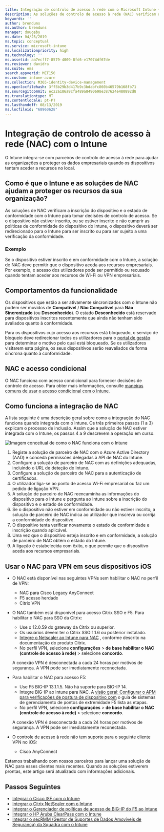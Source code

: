 ```yaml
---
title: Integração de controlo de acesso à rede com o Microsoft Intune – Azure | Microsoft Docs
description: As soluções de controlo de acesso à rede (NAC) verificam a inscrição e conformidade dos dispositivos com o Intune. O NAC inclui determinados comportamentos e funciona com acesso condicional. Veja os passos necessários para subscrever e obter uma lista das soluções de parceiros.
keywords: ''
author: brenduns
ms.author: brenduns
manager: dougeby
ms.date: 04/25/2019
ms.topic: conceptual
ms.service: microsoft-intune
ms.localizationpriority: high
ms.technology: ''
ms.assetid: aa7ecff7-8579-4009-8fd6-e17074df67de
ms.reviewer: davidra
ms.suite: ems
search.appverid: MET150
ms.custom: intune-azure
ms.collection: M365-identity-device-management
ms.openlocfilehash: 3ff5b29b3d417b9c3bdabfc860b46579b168fb71
ms.sourcegitcommit: ec22a186a9cfa489a8490698e387624e480892d8
ms.translationtype: MT
ms.contentlocale: pt-PT
ms.lasthandoff: 08/13/2019
ms.locfileid: "68960628"
---
```

# <a name="network-access-control-nac-integration-with-intune"></a>Integração de controlo de acesso à rede (NAC) com o Intune

O Intune integra-se com parceiros de controlo de acesso à rede para ajudar as organizações a proteger os dados empresariais quando os dispositivos tentam aceder a recursos no local.

## <a name="how-do-intune-and-nac-solutions-help-protect-your-organization-resources"></a>Como é que o Intune e as soluções de NAC ajudam a proteger os recursos da sua organização?

As soluções de NAC verificam a inscrição do dispositivo e o estado de conformidade com o Intune para tomar decisões de controlo de acesso. Se o dispositivo não estiver inscrito, ou se estiver inscrito e não cumprir as políticas de conformidade do dispositivo do Intune, o dispositivo deverá ser redirecionado para o Intune para ser inscrito ou para ser sujeito a uma verificação da conformidade.

### <a name="example"></a>Exemplo

Se o dispositivo estiver inscrito e em conformidade com o Intune, a solução de NAC deve permitir que o dispositivo aceda aos recursos empresariais. Por exemplo, o acesso dos utilizadores pode ser permitido ou recusado quando tentam aceder aos recursos de Wi-Fi ou VPN empresariais.

## <a name="feature-behaviors"></a>Comportamentos da funcionalidade

Os dispositivos que estão a ser ativamente sincronizados com o Intune não podem ser movidos de **Compatível** / **Não Compatível** para **Não Sincronizado** (ou **Desconhecido**). O estado **Desconhecido** está reservado para dispositivos inscritos recentemente que ainda não tenham sido avaliados quanto à conformidade.

Para os dispositivos cujo acesso aos recursos está bloqueado, o serviço de bloqueio deve redirecionar todos os utilizadores para o [portal de gestão](https://portal.manage.microsoft.com) para determinar o motivo pelo qual está bloqueado.  Se os utilizadores visitarem esta página, os seus dispositivos serão reavaliados de forma síncrona quanto à conformidade.

## <a name="nac-and-conditional-access"></a>NAC e acesso condicional

O NAC funciona com acesso condicional para fornecer decisões de controle de acesso. Para obter mais informações, consulte [maneiras comuns de usar o acesso condicional com o Intune](conditional-access-intune-common-ways-use.md).

## <a name="how-the-nac-integration-works"></a>Como funciona a integração de NAC

A lista seguinte é uma descrição geral sobre como a integração do NAC funciona quando integrada com o Intune. Os três primeiros passos (1 a 3) explicam o processo de inclusão. Assim que a solução de NAC estiver integrada com o Intune, os passos 4 a 9 descrevem a operação em curso.

![Imagem conceitual de como o NAC funciona com o Intune](./media/ca-intune-common-ways-2.png)

1. Registe a solução de parceiro de NAC com o Azure Active Directory (AAD) e conceda permissões delegadas à API de NAC do Intune.
2. Configure a solução de parceiro de NAC com as definições adequadas, incluindo o URL de deteção do Intune.
3. Configure a solução de parceiro de NAC para a autenticação de certificados.
4. O utilizador liga-se ao ponto de acesso Wi-Fi empresarial ou faz um pedido de ligação VPN.
5. A solução de parceiro de NAC reencaminha as informações do dispositivo para o Intune e pergunta ao Intune sobre a inscrição do dispositivo e o estado de conformidade.
6. Se o dispositivo não estiver em conformidade ou não estiver inscrito, a solução de parceiro de NAC indica ao utilizador que inscreva ou corrija a conformidade do dispositivo.
7. O dispositivo tenta verificar novamente o estado de conformidade e inscrição quando aplicável.
8. Uma vez que o dispositivo esteja inscrito e em conformidade, a solução de parceiro de NAC obtém o estado do Intune.
9. A ligação é estabelecida com êxito, o que permite que o dispositivo aceda aos recursos empresariais.

## <a name="use-nac-for-vpn-on-your-ios-devices"></a>Usar o NAC para VPN em seus dispositivos iOS  

- O NAC está disponível nas seguintes VPNs sem habilitar o NAC no perfil de VPN:

  - NAC para Cisco Legacy AnyConnect
  - F5 acesso herdado
  - Citrix VPN

- O NAC também está disponível para acesso Citrix SSO e F5. Para habilitar o NAC para SSO da Citrix:

  - Use o 12.0.59 do gateway da Citrix ou superior.  
  - Os usuários devem ter o Citrix SSO 1.1.6 ou posterior instalado.
  - [Integre o Netscaler ao Intune para NAC](https://docs.citrix.com/en-us/netscaler-gateway/12/microsoft-intune-integration/configuring-network-access-control-device-check-for-netscaler-gateway-virtual-server-for-single-factor-authentication-deployment.html) , conforme descrito na documentação do produto Citrix.
  - No perfil VPN, selecione **configurações** > **de base habilitar o NAC (controle de acesso à rede)** > selecione **concordo**.

  A conexão VPN é desconectada a cada 24 horas por motivos de segurança. A VPN pode ser imediatamente reconectada.

- Para habilitar o NAC para acesso F5:

  - Use F5 BIG-IP 13.1.1.5. Não há suporte para BIG-IP 14.
  - Integre BIG-IP ao Intune para NAC. A [visão geral: Configurar o APM para verificações de postura de dispositivo com](https://support.f5.com/kb/en-us/products/big-ip_apm/manuals/product/apm-client-configuration-7-1-6/6.html#guid-0bd12e12-8107-40ec-979d-c44779a8cc89) o guia de sistemas de gerenciamento de pontos de extremidade F5 lista as etapas.
  - No perfil VPN, selecione **configurações** > **de base habilitar o NAC (controle de acesso à rede)** > selecione **concordo**.

  A conexão VPN é desconectada a cada 24 horas por motivos de segurança. A VPN pode ser imediatamente reconectada.

- O controle de acesso à rede não tem suporte para o seguinte cliente VPN no iOS:
  - Cisco AnyConnect

Estamos trabalhando com nossos parceiros para lançar uma solução de NAC para esses clientes mais recentes. Quando as soluções estiverem prontas, este artigo será atualizado com informações adicionais.

## <a name="next-steps"></a>Passos Seguintes

- [Integrar o Cisco ISE com o Intune](https://www.cisco.com/c/en/us/td/docs/security/ise/2-1/admin_guide/b_ise_admin_guide_21/b_ise_admin_guide_20_chapter_01000.html)
- [Integrar o Citrix NetScaler com o Intune](https://docs.citrix.com/en-us/netscaler-gateway/12/microsoft-intune-integration/configuring-network-access-control-device-check-for-netscaler-gateway-virtual-server-for-single-factor-authentication-deployment.html)
- [Integrar o Gerenciador de políticas de acesso de BIG-IP do F5 ao Intune](https://support.f5.com/kb/en-us/products/big-ip_apm/manuals/product/apm-client-configuration-13-0-0/6.html)
- [Integrar o HP Aruba ClearPass com o Intune](https://support.arubanetworks.com/Documentation/tabid/77/DMXModule/512/Command/Core_Download/Default.aspx?EntryId=31271)
- [Integrar o secRMM (Gestor de Suportes de Dados Amovíveis de Segurança) da Squadra com o Intune](http://www.squadratechnologies.com/StaticContent/ProductDownload/secRMM/9.9.0.0/secRMMIntuneAccessControlSetupGuide.pdf)
